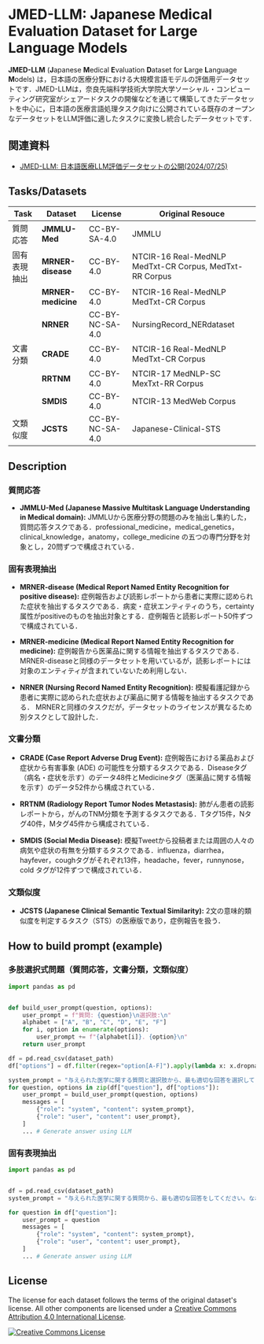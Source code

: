 # JMED-LLM: Japanese Medical Evaluation Dataset for Large Language Models
**JMED-LLM** (**J**apanese **M**edical **E**valuation **D**ataset for **L**arge **L**anguage **M**odels) は，日本語の医療分野における大規模言語モデルの評価用データセットです．JMED-LLMは，奈良先端科学技術大学院大学ソーシャル・コンピューティング研究室がシェアードタスクの開催などを通じて構築してきたデータセットを中心に，日本語の医療言語処理タスク向けに公開されている既存のオープンなデータセットをLLM評価に適したタスクに変換し統合したデータセットです．
## 関連資料
- [JMED-LLM: 日本語医療LLM評価データセットの公開(2024/07/25)](https://speakerdeck.com/fta98/jmed-llm-ri-ben-yu-yi-liao-llmping-jia-detasetutonogong-kai)


## Tasks/Datasets

|Task|Dataset|License|Original Resouce|
|---|---|---|---|
|質問応答|**JMMLU-Med**|CC-BY-SA-4.0|JMMLU|
|固有表現抽出|**MRNER-disease**|CC-BY-4.0|NTCIR-16 Real-MedNLP MedTxt-CR Corpus, MedTxt-RR Corpus|
||**MRNER-medicine**|CC-BY-4.0|NTCIR-16 Real-MedNLP MedTxt-CR Corpus|
||**NRNER**|CC-BY-NC-SA-4.0|NursingRecord_NERdataset|
|文書分類|**CRADE**|CC-BY-4.0|NTCIR-16 Real-MedNLP MedTxt-CR Corpus|
||**RRTNM**|CC-BY-4.0|NTCIR-17 MedNLP-SC MexTxt-RR Corpus|
||**SMDIS**|CC-BY-4.0|NTCIR-13 MedWeb Corpus|
|文類似度|**JCSTS**|CC-BY-NC-SA-4.0|Japanese-Clinical-STS|

## Description
### 質問応答
- **JMMLU-Med (Japanese Massive Multitask Language Understanding in Medical domain):** JMMLUから医療分野の問題のみを抽出し集約した，質問応答タスクである．professional\_medicine，medical\_genetics，clinical\_knowledge，anatomy，college\_medicine の五つの専門分野を対象とし，20問ずつで構成されている．

### 固有表現抽出
- **MRNER-disease (Medical Report Named Entity Recognition for positive disease):** 症例報告および読影レポートから患者に実際に認められた症状を抽出するタスクである．病変・症状エンティティのうち，certainty属性がpositiveのものを抽出対象とする．症例報告と読影レポート50件ずつで構成されている．

- **MRNER-medicine (Medical Report Named Entity Recognition for medicine):** 症例報告から医薬品に関する情報を抽出するタスクである．
MRNER-diseaseと同様のデータセットを用いているが，読影レポートには対象のエンティティが含まれていないため利用しない．

- **NRNER (Nursing Record Named Entity Recognition):** 模擬看護記録から患者に実際に認められた症状および薬品に関する情報を抽出するタスクである．
MRNERと同様のタスクだが，データセットのライセンスが異なるため別タスクとして設計した．

### 文書分類
- **CRADE (Case Report Adverse Drug Event):** 症例報告における薬品および症状から有害事象 (ADE) の可能性を分類するタスクである．Diseaseタグ（病名・症状を示す）のデータ48件とMedicineタグ（医薬品に関する情報を示す）のデータ52件から構成されている．

- **RRTNM (Radiology Report Tumor Nodes Metastasis):** 肺がん患者の読影レポートから，がんのTNM分類を予測するタスクである．Tタグ15件，Nタグ40件，Mタグ45件から構成されている．

- **SMDIS (Social Media Disease):** 模擬Tweetから投稿者または周囲の人々の病気や症状の有無を分類するタスクである．influenza，diarrhea，hayfever，coughタグがそれぞれ13件，headache，fever，runnynose，cold タグが12件ずつで構成されている．

### 文類似度
- **JCSTS (Japanese Clinical Semantic Textual Similarity):** 2文の意味的類似度を判定するタスク（STS）の医療版であり，症例報告を扱う．


## How to build prompt (example)
### 多肢選択式問題（質問応答，文書分類，文類似度）
```python
import pandas as pd


def build_user_prompt(question, options):
    user_prompt = f"質問: {question}\n選択肢:\n"
    alphabet = ["A", "B", "C", "D", "E", "F"]
    for i, option in enumerate(options):
        user_prompt += f"{alphabet[i]}. {option}\n"
    return user_prompt

df = pd.read_csv(dataset_path)
df["options"] = df.filter(regex="option[A-F]").apply(lambda x: x.dropna().tolist(), axis=1)

system_prompt = "与えられた医学に関する質問と選択肢から、最も適切な回答を選択してください。なお、回答には選択肢のアルファベット（例：A）のみを含め、他には何も含めないことを厳守してください。"
for question, options in zip(df["question"], df["options"]):
    user_prompt = build_user_prompt(question, options)
    messages = [
        {"role": "system", "content": system_prompt},
        {"role": "user", "content": user_prompt},
    ]
    ... # Generate answer using LLM
```
### 固有表現抽出
```python
import pandas as pd


df = pd.read_csv(dataset_path)
system_prompt = "与えられた医学に関する質問から、最も適切な回答をしてください。なお、回答にはPythonのリスト形式（例：[\"回答1\", \"回答2\"]）のみを含め、他には何も含めないことを厳守してください。"

for question in df["question"]:
    user_prompt = question
    messages = [
        {"role": "system", "content": system_prompt},
        {"role": "user", "content": user_prompt},
    ]
    ... # Generate answer using LLM
```

## License
The license for each dataset follows the terms of the original dataset's license. All other components are licensed under a <a rel="license" href="https://creativecommons.org/licenses/by/4.0/">Creative Commons Attribution 4.0 International License</a>.

<a rel="license" href="http://creativecommons.org/licenses/by/4.0/"><img alt="Creative Commons License" style="border-width:0" src="https://i.creativecommons.org/l/by/4.0/88x31.png" /></a><br />